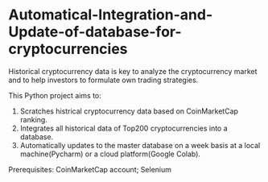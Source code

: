 # Automatical-Integration-and-Update-of-database-for-cryptocurrencies

Historical cryptocurrency data is key to analyze the cryptocurrency market and to help investors to formulate own trading strategies.

This Python project aims to:
1. Scratches histrical cryptocurrency data based on CoinMarketCap ranking.
2. Integrates all historical data of Top200 cryptocurrencies into a database.
3. Automatically updates to the master database on a week basis at a local machine(Pycharm) or a cloud platform(Google Colab).

Prerequisites:
CoinMarketCap account; Selenium
